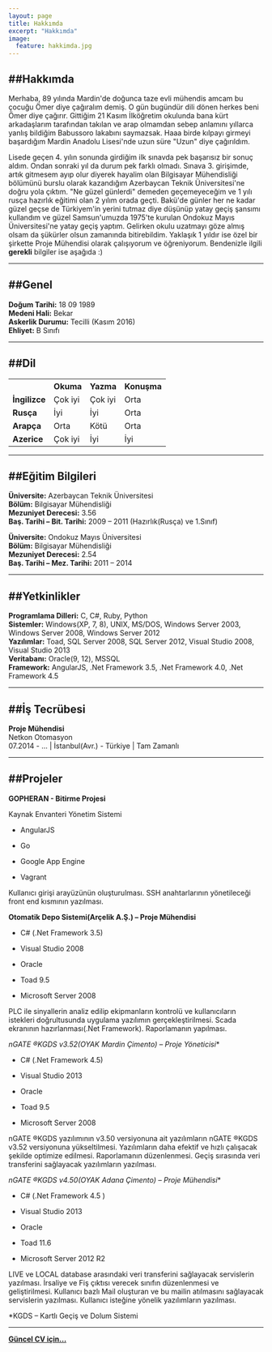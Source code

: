 ```yaml
---
layout: page
title: Hakkımda
excerpt: "Hakkımda"
image:
  feature: hakkimda.jpg
---
```


##Hakkımda
---


  Merhaba, 89 yılında Mardin'de doğunca taze evli mühendis amcam bu çocuğu Ömer
diye çağıralım demiş. O gün bugündür dili dönen herkes beni Ömer diye çağırır.
Gittiğim 21 Kasım İlköğretim okulunda bana kürt arkadaşlarım tarafından takılan
ve arap olmamdan sebep anlamını yıllarca yanlış bildiğim Babussoro lakabını
saymazsak. Haaa birde kılpayı girmeyi başardığım Mardin Anadolu Lisesi'nde uzun
süre "Uzun" diye çağırıldım. 

  Lisede geçen 4. yılın sonunda girdiğim ilk sınavda pek başarısız
bir sonuç aldım. Ondan sonraki yıl da durum pek farklı olmadı. Sınava 3.
girişimde, artık gitmesem ayıp olur diyerek hayalim olan Bilgisayar Mühendisliği
bölümünü burslu olarak kazandığım Azerbaycan Teknik Üniversitesi'ne doğru yola
çıktım. "Ne güzel günlerdi" demeden geçemeyeceğim ve 1 yılı rusça hazırlık eğitimi
olan 2 yılım orada geçti. Bakü'de günler her ne kadar güzel geçse de Türkiyem'in
yerini tutmaz diye düşünüp yatay geçiş şansımı kullandım ve güzel Samsun'umuzda
1975'te kurulan Ondokuz Mayıs Üniversitesi'ne yatay geçiş yaptım. Gelirken okulu
uzatmayı göze almış olsam da şükürler olsun zamanında bitirebildim. Yaklaşık 1
yıldır ise özel bir şirkette Proje Mühendisi olarak çalışıyorum ve öğreniyorum. 
Bendenizle ilgili **gerekli** bilgiler ise aşağıda :)

---
##Genel
---

**Doğum Tarihi:** 18 09 1989  
**Medeni Hali:** Bekar  
**Askerlik Durumu:** Tecilli (Kasım 2016)  
**Ehliyet:** B Sınıfı  

---
##Dil
---

<table>
<tr>
<th></th>
<th><b>Okuma</b></th>
<th><b>Yazma</b></th>
<th><b>Konuşma</b></th>
</tr>

<tr>
<td><b>İngilizce</b></td>
<td>Çok iyi</td>
<td>Çok iyi</td>
<td>Orta</td>
</tr>

<tr>
<td><b>Rusça</b></td>
<td>İyi</td>
<td>İyi</td>
<td>Orta</td>
</tr>

<tr>
<td><b>Arapça</b></td>
<td>Orta</td>
<td>Kötü</td>
<td>Orta</td>
</tr>

<tr>
<td><b>Azerice</td>
<td>Çok iyi</td>
<td>İyi</td>
<td>İyi</td>
</tr>
</table>

---
##Eğitim Bilgileri
---
**Üniversite:** Azerbaycan Teknik Üniversitesi  
**Bölüm:** Bilgisayar Mühendisliği  
**Mezuniyet Derecesi:** 3.56  
**Baş. Tarihi – Bit. Tarihi:** 2009 – 2011 (Hazırlık(Rusça) ve 1.Sınıf)  

**Üniversite:** Ondokuz Mayıs Üniversitesi  
**Bölüm:** Bilgisayar Mühendisliği  
**Mezuniyet Derecesi:** 2.54  
**Baş. Tarihi – Mez. Tarihi:** 2011 – 2014  

---
##Yetkinlikler
---
**Programlama Dilleri:** C, C#, Ruby, Python  
**Sistemler:** Windows(XP, 7, 8), UNIX, MS/DOS, Windows Server 2003, Windows Server 2008, Windows Server 2012  
**Yazılımlar:** Toad, SQL Server 2008, SQL Server 2012, Visual Studio 2008, Visual Studio 2013  
**Veritabanı:** Oracle(9, 12), MSSQL  
**Framework:** AngularJS, .Net Framework 3.5, .Net Framework 4.0, .Net Framework 4.5  

---
##İş Tecrübesi
---
**Proje Mühendisi**  
Netkon Otomasyon  
07.2014 - ... | İstanbul(Avr.) - Türkiye | Tam Zamanlı

---
##Projeler
---
**GOPHERAN - Bitirme Projesi**

Kaynak Envanteri Yönetim Sistemi

- AngularJS

- Go

- Google App Engine

- Vagrant

Kullanıcı girişi arayüzünün oluşturulması. SSH anahtarlarının yönetileceği front end kısmının yazılması.


**Otomatik Depo Sistemi(Arçelik A.Ş.) – Proje Mühendisi**

- C# (.Net Framework 3.5)

- Visual Studio 2008

- Oracle

- Toad 9.5

- Microsoft Server 2008

PLC ile sinyallerin analiz edilip ekipmanların kontrolü ve kullanıcıların istekleri
doğrultusunda uygulama yazılımın gerçekleştirilmesi. Scada ekranının
hazırlanması(.Net Framework). Raporlamanın yapılması.


**nGATE ®KGDS* v3.52(OYAK Mardin Çimento) – Proje Yöneticisi**

- C# (.Net Framework 4.5)

- Visual Studio 2013

- Oracle

- Toad 9.5

- Microsoft Server 2008

nGATE ®KGDS yazılımının v3.50 versiyonuna ait yazılımların nGATE ®KGDS
v3.52 versiyonuna yükseltilmesi. Yazılımların daha efektif ve hızlı çalışacak şekilde
optimize edilmesi. Raporlamanın düzenlenmesi. Geçiş sırasında veri transferini
sağlayacak yazılımların yazılması.

**nGATE ®KGDS* v4.50(OYAK Adana Çimento) – Proje Mühendisi**

- C# (.Net Framework 4.5 )

- Visual Studio 2013

- Oracle

- Toad 11.6

- Microsoft Server 2012 R2

LIVE ve LOCAL database arasındaki veri transferini sağlayacak servislerin
yazılması. İrsaliye ve Fiş çıktısı verecek sınıfın düzenlenmesi ve geliştirilmesi.
Kullanıcı bazlı Mail oluşturan ve bu mailin atılmasını sağlayacak servislerin
yazılması. Kullanıcı isteğine yönelik yazılımların yazılması.

*KGDS – Kartlı Geçiş ve Dolum Sistemi

---

**[Güncel CV için...](https://drive.google.com/a/bil.omu.edu.tr/file/d/0B0Jt8WB-ggdASjE1V29UcUVDT2s/view "26.06.2015")**
